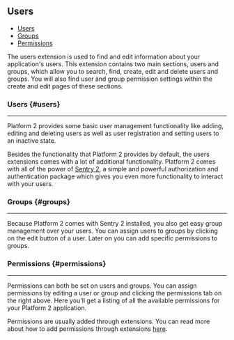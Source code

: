 ## Users

- [Users](#users)
- [Groups](#groups)
- [Permissions](#permissions)

The users extension is used to find and edit information about your application's users. This extension contains two main sections, users and groups, which allow you to search, find, create, edit and delete users and groups. You will also find user and group permission settings within the create and edit pages of these sections.

### Users {#users}

---

Platform 2 provides some basic user management functionality like adding, editing and deleting users as well as user registration and setting users to an inactive state.

Besides the functionality that Platform 2 provides by default, the users extensions comes with a lot of additional functionality. Platform 2 comes with all of the power of [Sentry 2](http://cartalyst.com/manual/sentry), a simple and powerful authorization and authentication package which gives you even more functionality to interact with your users.

### Groups {#groups}

---

Because Platform 2 comes with Sentry 2 installed, you also get easy group management over your users. You can assign users to groups by clicking on the edit button of a user. Later on you can add specific permissions to groups.

### Permissions {#permissions}

---

Permissions can both be set on users and groups. You can assign permissions by editing a user or group and clicking the permissions tab on the right above. Here you'll get a listing of all the available permissions for your Platform 2 application.

Permissions are usually added through extensions. You can read more about how to add permissions through extensions [here]({url}/extensions/configuring-extensions#permissions).
